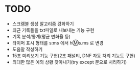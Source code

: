 # TODO

* 스크램블 생성 알고리즘 강화하기
* 최근 기록들을 txt파일로 내보내는 기능 구현
* 기록 분석/통계(평균 변화율 등)
* 타이머 표시 형태를 s:ms 에서 h:m:s.ms 로 변경
* 도움말 작성하기
* 15초 미리보기 기능 구현(2초 패널티, DNF 자동 처리 기능도 구현)
* 최대한 많은 예외 상황 찾아내기(try except 문으로 처리하기)